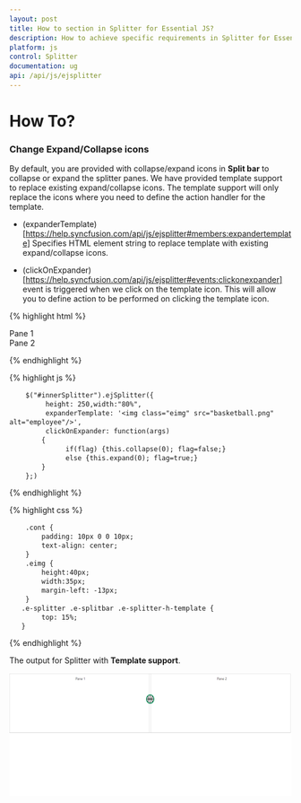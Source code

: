 ```yaml
---
layout: post
title: How to section in Splitter for Essential JS? 
description: How to achieve specific requirements in Splitter for Essential JS
platform: js
control: Splitter
documentation: ug
api: /api/js/ejsplitter
---
```

# How To?

### Change Expand/Collapse icons

By default, you are provided with collapse/expand icons in **Split bar** to collapse or expand the splitter panes. We have provided template support to replace existing expand/collapse icons. The template support will only replace the icons where you need to define the action handler for the template.

* (expanderTemplate)[https://help.syncfusion.com/api/js/ejsplitter#members:expandertemplate] Specifies HTML element string to replace template with existing expand/collapse icons. 

* (clickOnExpander)[https://help.syncfusion.com/api/js/ejsplitter#events:clickonexpander] event is triggered when we click on the template icon. This will allow you to define action to be performed on clicking the template icon.

{% highlight html %}

<div id="outterSplitter">
    <div id="innerSplitter">
        <div>
            <div class="cont">Pane 1 </div>
        </div>
        <div>
            <div class="cont">Pane 2 </div>
        </div>
    </div>                   
</div>

{% endhighlight %}

{% highlight js %}

        $("#innerSplitter").ejSplitter({
             height: 250,width:"80%",
             expanderTemplate: '<img class="eimg" src="basketball.png" alt="employee"/>',
			 clickOnExpander: function(args)
			{
			      if(flag) {this.collapse(0); flag=false;}
			      else {this.expand(0); flag=true;}
			}
		};)

{% endhighlight %}

{% highlight css %}

        .cont {
            padding: 10px 0 0 10px;
            text-align: center;
        }   
        .eimg {
            height:40px;
            width:35px;
			margin-left: -13px;
        }  
       .e-splitter .e-splitbar .e-splitter-h-template {
            top: 15%;
       }

{% endhighlight %}

The output for Splitter with **Template support**.

![](/js/Splitter/How-To_images/Template_Support_img.png) 